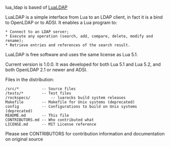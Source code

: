lua_ldap is based of [LuaLDAP](https://github.com/bdellegrazie/lualdap/)

LuaLDAP is a simple interface from Lua to an LDAP client, in fact it is a bind to
OpenLDAP or to ADSI. It enables a Lua program to:

    * Connect to an LDAP server;
    * Execute any operation (search, add, compare, delete, modify and rename);
    * Retrieve entries and references of the search result.

LuaLDAP is free software and uses the same license as Lua 5.1.

Current version is 1.0.0. It was developed for both Lua 5.1 and Lua 5.2,
and both OpenLDAP 2.1 or newer and ADSI.

Files in the distribution:

    /src/*			-- Source files
    /tests/*        -- Test files
    /rockspecs/         -- luarocks build system releases
    Makefile        -- Makefile for Unix systems (deprecated)
    config          -- Configurations to build on Unix systems (deprecated)
    README.md       -- This file
    CONTRIBUTORS.md -- Who contributed what
    LICENSE.md      -- MIT License reference

Please see CONTRIBUTORS for contribution information and documentation on original source
